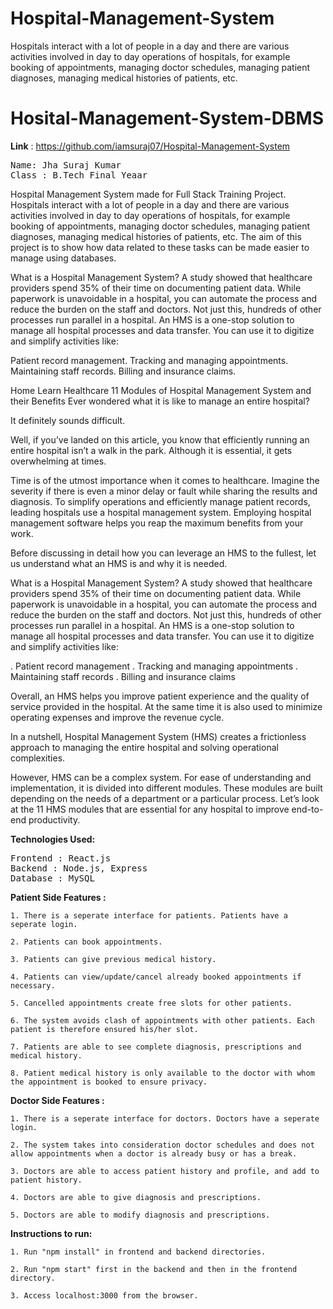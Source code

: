 # Hospital-Management-System
Hospitals interact with a lot of people in a day and there are various activities involved in day to day operations of hospitals, for example booking of appointments, managing doctor schedules, managing patient diagnoses, managing medical histories of patients, etc.

# Hosital-Management-System-DBMS
<b>Link</b> : https://github.com/iamsuraj07/Hospital-Management-System

<pre>
Name: Jha Suraj Kumar
Class : B.Tech Final Yeaar 
</pre>

Hospital Management System made for Full Stack Training Project.<br>
Hospitals interact with a lot of people in a day and there are various activities involved in day to day operations of hospitals, for example booking of appointments, managing doctor schedules, managing patient diagnoses, managing medical histories of patients, etc. The aim of this project is to show how data related to these tasks can be made easier to manage using databases.

What is a Hospital Management System?
A study showed that healthcare providers spend 35% of their time on documenting patient data. While paperwork is unavoidable in a hospital, you can automate the process and reduce the burden on the staff and doctors. Not just this, hundreds of other processes run parallel in a hospital. An HMS is a one-stop solution to manage all hospital processes and data transfer. You can use it to digitize and simplify activities like: 

Patient record management. 
Tracking and managing appointments. 
Maintaining staff records. 
Billing and insurance claims. 

Home
Learn
Healthcare
11 Modules of Hospital Management System and their Benefits
Ever wondered what it is like to manage an entire hospital?  

It definitely sounds difficult.  

Well, if you’ve landed on this article, you know that efficiently running an entire hospital isn’t a walk in the park. Although it is essential, it gets overwhelming at times.  

Time is of the utmost importance when it comes to healthcare. Imagine the severity if there is even a minor delay or fault while sharing the results and diagnosis.  To simplify operations and efficiently manage patient records, leading hospitals use a hospital management system.  Employing hospital management software helps you reap the maximum benefits from your work.  

Before discussing in detail how you can leverage an HMS to the fullest, let us understand what an HMS is and why it is needed. 

What is a Hospital Management System?
A study showed that healthcare providers spend 35% of their time on documenting patient data. While paperwork is unavoidable in a hospital, you can automate the process and reduce the burden on the staff and doctors. Not just this, hundreds of other processes run parallel in a hospital. An HMS is a one-stop solution to manage all hospital processes and data transfer. You can use it to digitize and simplify activities like: 

. Patient record management 
. Tracking and managing appointments 
. Maintaining staff records 
. Billing and insurance claims 

Overall, an HMS helps you improve patient experience and the quality of service provided in the hospital.  At the same time it is also used to minimize operating expenses and improve the revenue cycle.  

In a nutshell, Hospital Management System (HMS) creates a frictionless approach to managing the entire hospital and solving operational complexities.  

However, HMS can be a complex system. For ease of understanding and implementation, it is divided into different modules. These modules are built depending on the needs of a department or a particular process. Let’s look at the 11 HMS modules that are essential for any hospital to improve end-to-end productivity.

<b>Technologies Used:</b>
<pre>
Frontend : React.js
Backend : Node.js, Express
Database : MySQL
</pre>


<b>Patient Side Features :</b>

    1. There is a seperate interface for patients. Patients have a seperate login.
    
    2. Patients can book appointments.
    
    3. Patients can give previous medical history.
    
    4. Patients can view/update/cancel already booked appointments if necessary.
    
    5. Cancelled appointments create free slots for other patients.
    
    6. The system avoids clash of appointments with other patients. Each patient is therefore ensured his/her slot.
    
    7. Patients are able to see complete diagnosis, prescriptions and medical history.
    
    8. Patient medical history is only available to the doctor with whom the appointment is booked to ensure privacy.

<b>Doctor Side Features :</b>

    1. There is a seperate interface for doctors. Doctors have a seperate login.

    2. The system takes into consideration doctor schedules and does not allow appointments when a doctor is already busy or has a break.
    
    3. Doctors are able to access patient history and profile, and add to patient history.
    
    4. Doctors are able to give diagnosis and prescriptions.
    
    5. Doctors are able to modify diagnosis and prescriptions.


<b>Instructions to run:</b>

    1. Run "npm install" in frontend and backend directories.
    
    2. Run "npm start" first in the backend and then in the frontend directory.
    
    3. Access localhost:3000 from the browser.
